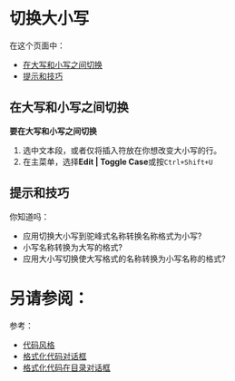 # 切换大小写

在这个页面中：

* [在大写和小写之间切换](#在大写和小写之间切换)
* [提示和技巧](#提示和技巧)


## <span id='在大写和小写之间切换'>在大写和小写之间切换</span>

**要在大写和小写之间切换**

1. 选中文本段，或者仅将插入符放在你想改变大小写的行。
2. 在主菜单，选择**Edit | Toggle Case**或按`Ctrl+Shift+U` 


## <span id='提示和技巧'>提示和技巧</span>

你知道吗：

* 应用切换大小写到驼峰式名称转换名称格式为小写?
* 小写名称转换为大写的格式?
* 应用大小写切换使大写格式的名称转换为小写名称的格式?



# 另请参阅：

参考：

* [代码风格](/参考/设置参数对话框/编辑器/代码风格/README.md)
* [格式化代码对话框](/参考/对话框/格式化代码在目录对话框.md)
* [格式化代码在目录对话框](/参考/对话框/格式化代码在目录对话框.md)